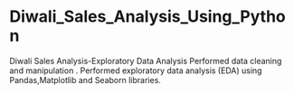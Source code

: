 # Diwali_Sales_Analysis_Using_Python
Diwali Sales Analysis-Exploratory Data Analysis
Performed data cleaning and manipulation .
Performed exploratory data analysis (EDA) using Pandas,Matplotlib and Seaborn libraries.
